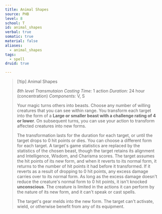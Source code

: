 ```yaml
---
title: Animal Shapes
source: PHB
level: 8
school: T
id: animal_shapes
verbal: true
somatic: true
material: false
aliases:
  - animal_shapes
tags:
  - spell
druid: true

---
```

>[!tip] Animal Shapes
>
> *8th level Transmutaion*
> *Casting Time:* 1 action
> *Duration:* 24 hour (concentration)
> *Components:* V, S
>
>Your magic turns others into beasts. Choose any number of willing creatures that you can see within range. You transform each target into the form of a **Large or smaller beast with a challenge rating of 4 or lower**. On subsequent turns, you can use your action to transform affected creatures into new forms.
>
>The transformation lasts for the duration for each target, or until the target drops to 0 hit points or dies. You can choose a different form for each target. A target's game statistics are replaced by the statistics of the chosen beast, though the target retains its alignment and Intelligence, Wisdom, and Charisma scores. The target assumes the hit points of its new form, and when it reverts to its normal form, it returns to the number of hit points it had before it transformed. If it reverts as a result of dropping to 0 hit points, any excess damage carries over to its normal form. As long as the excess damage doesn't reduce the creature's normal form to 0 hit points, it isn't knocked **unconscious**. The creature is limited in the actions it can perform by the nature of its new form, and it can't speak or cast spells.
>
>The target's gear melds into the new form. The target can't activate, wield, or otherwise benefit from any of its equipment.
>


